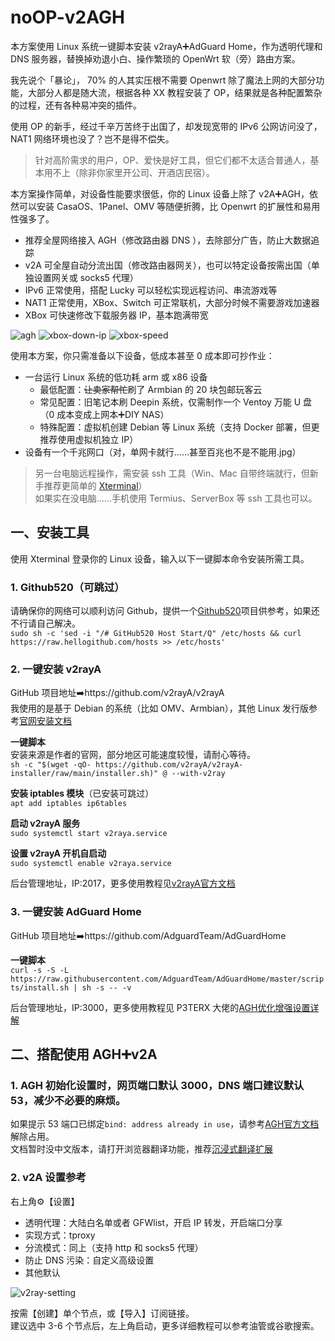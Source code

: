 # noOP-v2AGH

本方案使用 Linux 系统一键脚本安装 v2rayA➕AdGuard Home，作为透明代理和 DNS 服务器，替换掉劝退小白、操作繁琐的 OpenWrt 软（旁）路由方案。 

我先说个「暴论」， 70% 的人其实压根不需要 Openwrt 除了魔法上网的大部分功能，大部分人都是随大流，根据各种 XX 教程安装了 OP，结果就是各种配置繁杂的过程，还有各种易冲突的插件。  

使用 OP 的新手，经过千辛万苦终于出国了，却发现宽带的 IPv6 公网访问没了，NAT1 网络环境也没了？岂不是得不偿失。  
> 针对高阶需求的用户，OP、爱快是好工具，但它们都不太适合普通人，基本用不上（除非你家里开公司、开酒店民宿）。  

本方案操作简单，对设备性能要求很低，你的 Linux 设备上除了 v2A➕AGH，依然可以安装 CasaOS、1Panel、OMV 等随便折腾，比 Openwrt 的扩展性和易用性强多了。
- 推荐全屋网络接入 AGH（修改路由器 DNS ），去除部分广告，防止大数据追踪
- v2A 可全屋自动分流出国（修改路由器网关），也可以特定设备按需出国（单独设置网关或 socks5 代理）
- IPv6 正常使用，搭配 Lucky 可以轻松实现远程访问、串流游戏等
- NAT1 正常使用，XBox、Switch 可正常联机，大部分时候不需要游戏加速器
- XBox 可快速修改下载服务器 IP，基本跑满带宽

![agh](https://github.com/juneix/noOP-AGHv2/assets/81808039/bcd3a018-f1ce-434b-9047-f1907f4e83ee)
![xbox-down-ip](https://github.com/juneix/noOP-AGHv2/assets/81808039/efec34fb-0653-4293-85ac-d266fd04f829)
![xbox-speed](https://github.com/juneix/noOP-AGHv2/assets/81808039/38ffa48c-4201-4593-babe-cb3d1a8eb69b)


使用本方案，你只需准备以下设备，低成本甚至 0 成本即可抄作业：
- 一台运行 Linux 系统的低功耗 arm 或 x86 设备
  - 最低配置：~~让卖家帮忙~~刷了 Armbian 的 20 块包邮玩客云
  - 常见配置：旧笔记本刷 Deepin 系统，仅需制作一个 Ventoy 万能 U 盘（0 成本变成上网本➕DIY NAS）
  - 特殊配置：虚拟机创建 Debian 等 Linux 系统（支持 Docker 部署，但更推荐使用虚拟机独立 IP）
- 设备有一个千兆网口（对，单网卡就行……甚至百兆也不是不能用.jpg）
> 另一台电脑远程操作，需安装 ssh 工具（Win、Mac 自带终端就行，但新手推荐更简单的 [Xterminal](https://www.terminal.icu/)）  
> 如果实在没电脑……手机使用 Termius、ServerBox 等 ssh 工具也可以。

## 一、安装工具
使用 Xterminal 登录你的 Linux 设备，输入以下一键脚本命令安装所需工具。

### 1. Github520（可跳过）
请确保你的网络可以顺利访问 Github，提供一个[Github520](https://github.com/521xueweihan/GitHub520)项目供参考，如果还不行请自己解决。  
`sudo sh -c 'sed -i "/# GitHub520 Host Start/Q" /etc/hosts && curl https://raw.hellogithub.com/hosts >> /etc/hosts'`

### 2. 一键安装 v2rayA
GitHub 项目地址➡️https://github.com/v2rayA/v2rayA  
我使用的是基于 Debian 的系统（比如 OMV、Armbian），其他 Linux 发行版参考[官网安装文档](https://v2raya.org/docs/prologue/installation/)

**一键脚本**  
安装来源是作者的官网，部分地区可能速度较慢，请耐心等待。  
`sh -c "$(wget -qO- https://github.com/v2rayA/v2rayA-installer/raw/main/installer.sh)" @ --with-v2ray`  

**安装 iptables 模块**（已安装可跳过）  
`apt add iptables ip6tables`

**启动 v2rayA 服务**  
`sudo systemctl start v2raya.service`  

**设置 v2rayA 开机自启动**  
`sudo systemctl enable v2raya.service`  

后台管理地址，IP:2017，更多使用教程见[v2rayA官方文档](https://v2raya.org)

### 3. 一键安装 AdGuard Home
GitHub 项目地址➡️https://github.com/AdguardTeam/AdGuardHome  

**一键脚本**  
`curl -s -S -L https://raw.githubusercontent.com/AdguardTeam/AdGuardHome/master/scripts/install.sh | sh -s -- -v`  

后台管理地址，IP:3000，更多使用教程见 P3TERX 大佬的[AGH优化增强设置详解](https://p3terx.com/archives/use-adguard-home-to-build-dns-to-prevent-pollution-and-remove-ads-2.html)

## 二、搭配使用 AGH➕v2A
### 1. AGH 初始化设置时，网页端口默认 3000，**DNS 端口建议默认 53，减少不必要的麻烦**。

如果提示 53 端口已绑定`bind: address already in use`，请参考[AGH官方文档](https://adguard-dns.io/kb/zh-CN/adguard-home/faq/#bindinuse)解除占用。  
文档暂时没中文版本，请打开浏览器翻译功能，推荐[沉浸式翻译扩展](https://immersivetranslate.com/)

### 2. v2A 设置参考
右上角⚙️【设置】  
- 透明代理：大陆白名单或者 GFWlist，开启 IP 转发，开启端口分享
- 实现方式：tproxy
- 分流模式：同上（支持 http 和 socks5 代理）
- 防止 DNS 污染：自定义高级设置
- 其他默认

![v2ray-setting](https://github.com/juneix/noOP-AGHv2/assets/81808039/ffff4967-bc13-4e49-8c47-9b96df553d10)

按需【创建】单个节点，或【导入】订阅链接。  
建议选中 3-6 个节点后，左上角启动，更多详细教程可以参考油管或谷歌搜索。
